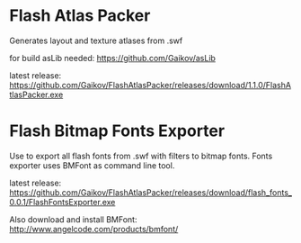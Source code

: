 # Flash Atlas Packer
Generates layout and texture atlases from .swf

for build asLib needed:
https://github.com/Gaikov/asLib

latest release:
https://github.com/Gaikov/FlashAtlasPacker/releases/download/1.1.0/FlashAtlasPacker.exe


# Flash Bitmap Fonts Exporter
Use to export all flash fonts from .swf with filters to bitmap fonts. 
Fonts exporter uses BMFont as command line tool.

latest release:
https://github.com/Gaikov/FlashAtlasPacker/releases/download/flash_fonts_0.0.1/FlashFontsExporter.exe

Also download and install BMFont: http://www.angelcode.com/products/bmfont/
